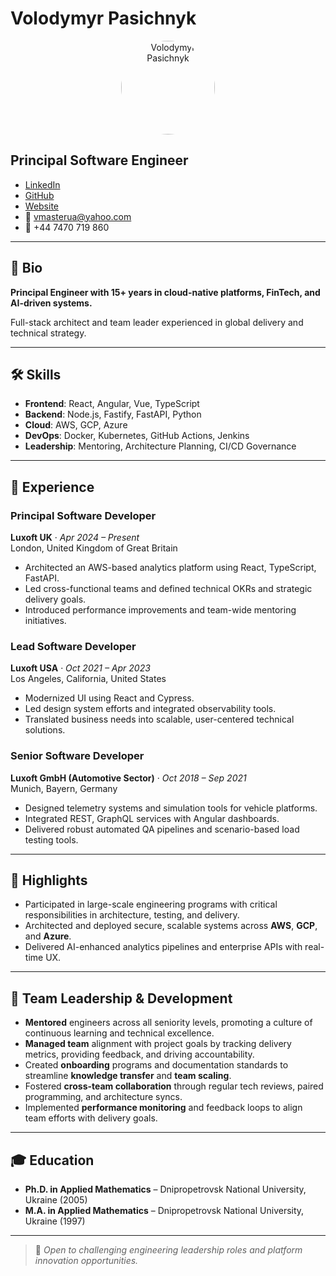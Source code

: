 # Volodymyr Pasichnyk

<p align="center">
  <img src="https://avatars.githubusercontent.com/pasechnik" width="150" height="150" alt="Volodymyr Pasichnyk" style="border-radius: 50%;">
</p>

## Principal Software Engineer

- [LinkedIn](https://linkedin.com/in/vladimirpasechnik)
- [GitHub](https://github.com/pasechnik)
- [Website](http://pasichnyk.codecot.com)
- 📧 <vmasterua@yahoo.com>
- 📱 +44 7470 719 860

---

## 👤 Bio

**Principal Engineer with 15+ years in cloud-native platforms, FinTech, and AI-driven systems.**

Full-stack architect and team leader experienced in global delivery and technical strategy.

---

## 🛠 Skills

- **Frontend**: React, Angular, Vue, TypeScript
- **Backend**: Node.js, Fastify, FastAPI, Python
- **Cloud**: AWS, GCP, Azure
- **DevOps**: Docker, Kubernetes, GitHub Actions, Jenkins
- **Leadership**: Mentoring, Architecture Planning, CI/CD Governance

---

## 💼 Experience

### Principal Software Developer

**Luxoft UK** · _Apr 2024 – Present_  
London, United Kingdom of Great Britain

- Architected an AWS-based analytics platform using React, TypeScript, FastAPI.
- Led cross-functional teams and defined technical OKRs and strategic delivery goals.
- Introduced performance improvements and team-wide mentoring initiatives.

### Lead Software Developer

**Luxoft USA** · _Oct 2021 – Apr 2023_  
Los Angeles, California, United States

- Modernized UI using React and Cypress.
- Led design system efforts and integrated observability tools.
- Translated business needs into scalable, user-centered technical solutions.

### Senior Software Developer

**Luxoft GmbH (Automotive Sector)** · _Oct 2018 – Sep 2021_  
Munich, Bayern, Germany

- Designed telemetry systems and simulation tools for vehicle platforms.
- Integrated REST, GraphQL services with Angular dashboards.
- Delivered robust automated QA pipelines and scenario-based load testing tools.

---

## 🌟 Highlights

- Participated in large-scale engineering programs with critical responsibilities in architecture, testing, and delivery.
- Architected and deployed secure, scalable systems across **AWS**, **GCP**, and **Azure**.
- Delivered AI-enhanced analytics pipelines and enterprise APIs with real-time UX.

---

## 👥 Team Leadership & Development

- **Mentored** engineers across all seniority levels, promoting a culture of continuous learning and technical excellence.
- **Managed team** alignment with project goals by tracking delivery metrics, providing feedback, and driving accountability.
- Created **onboarding** programs and documentation standards to streamline **knowledge transfer** and **team scaling**.
- Fostered **cross-team collaboration** through regular tech reviews, paired programming, and architecture syncs.
- Implemented **performance monitoring** and feedback loops to align team efforts with delivery goals.

---

## 🎓 Education

- **Ph.D. in Applied Mathematics** – Dnipropetrovsk National University, Ukraine (2005)
- **M.A. in Applied Mathematics** – Dnipropetrovsk National University, Ukraine (1997)

---

> 💬 _Open to challenging engineering leadership roles and platform innovation opportunities._
